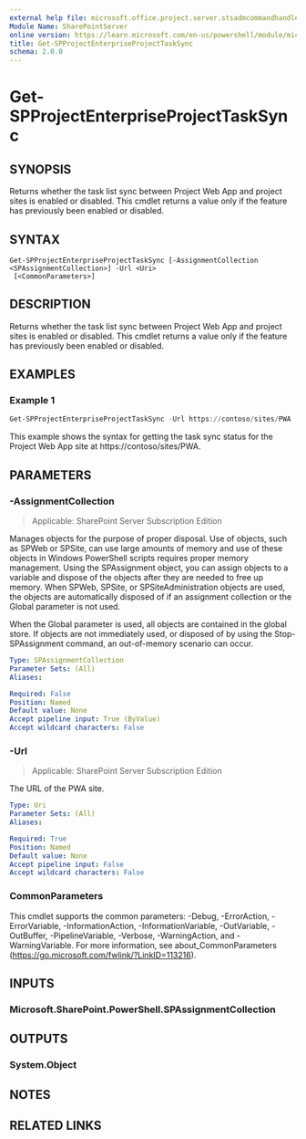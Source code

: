 ```yaml
---
external help file: microsoft.office.project.server.stsadmcommandhandler.dll-help.xml
Module Name: SharePointServer
online version: https://learn.microsoft.com/en-us/powershell/module/microsoft.sharepoint.powershell/get-spprojectenterpriseprojecttasksync
title: Get-SPProjectEnterpriseProjectTaskSync
schema: 2.0.0
---
```


# Get-SPProjectEnterpriseProjectTaskSync

## SYNOPSIS
Returns whether the task list sync between Project Web App and project sites is enabled or disabled. This cmdlet returns a value only if the feature has previously been enabled or disabled.

## SYNTAX

```
Get-SPProjectEnterpriseProjectTaskSync [-AssignmentCollection <SPAssignmentCollection>] -Url <Uri>
 [<CommonParameters>]
```

## DESCRIPTION
Returns whether the task list sync between Project Web App and project sites is enabled or disabled. This cmdlet returns a value only if the feature has previously been enabled or disabled.

## EXAMPLES

### Example 1
```powershell
Get-SPProjectEnterpriseProjectTaskSync -Url https://contoso/sites/PWA
```

This example shows the syntax for getting the task sync status for the Project Web App site at https://contoso/sites/PWA.

## PARAMETERS

### -AssignmentCollection

> Applicable: SharePoint Server Subscription Edition

Manages objects for the purpose of proper disposal. Use of objects, such as SPWeb or SPSite, can use large amounts of memory and use of these objects in Windows PowerShell scripts requires proper memory management. Using the SPAssignment object, you can assign objects to a variable and dispose of the objects after they are needed to free up memory. When SPWeb, SPSite, or SPSiteAdministration objects are used, the objects are automatically disposed of if an assignment collection or the Global parameter is not used.

When the Global parameter is used, all objects are contained in the global store. If objects are not immediately used, or disposed of by using the Stop-SPAssignment command, an out-of-memory scenario can occur.

```yaml
Type: SPAssignmentCollection
Parameter Sets: (All)
Aliases:

Required: False
Position: Named
Default value: None
Accept pipeline input: True (ByValue)
Accept wildcard characters: False
```

### -Url

> Applicable: SharePoint Server Subscription Edition

The URL of the PWA site.

```yaml
Type: Uri
Parameter Sets: (All)
Aliases:

Required: True
Position: Named
Default value: None
Accept pipeline input: False
Accept wildcard characters: False
```

### CommonParameters
This cmdlet supports the common parameters: -Debug, -ErrorAction, -ErrorVariable, -InformationAction, -InformationVariable, -OutVariable, -OutBuffer, -PipelineVariable, -Verbose, -WarningAction, and -WarningVariable. For more information, see about_CommonParameters (https://go.microsoft.com/fwlink/?LinkID=113216).

## INPUTS

### Microsoft.SharePoint.PowerShell.SPAssignmentCollection

## OUTPUTS

### System.Object

## NOTES

## RELATED LINKS
